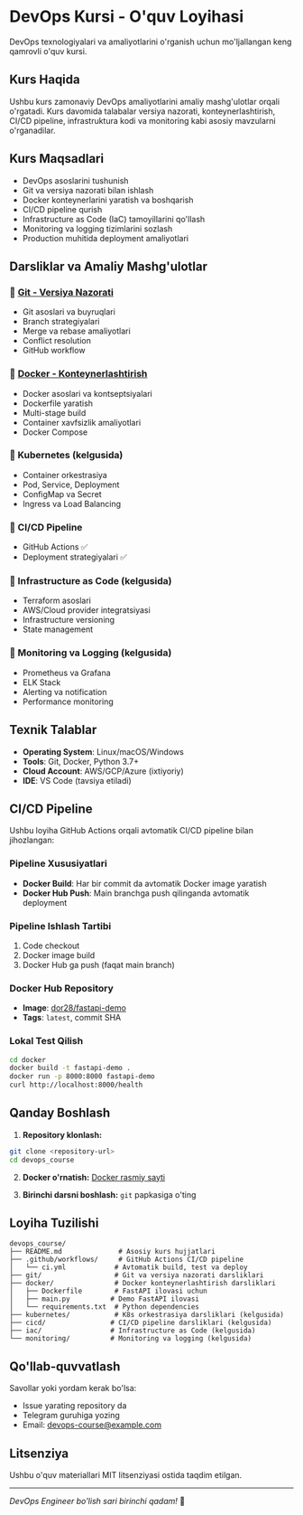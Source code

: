 # DevOps Kursi - O'quv Loyihasi

DevOps texnologiyalari va amaliyotlarini o'rganish uchun mo'ljallangan keng qamrovli o'quv kursi.

## Kurs Haqida

Ushbu kurs zamonaviy DevOps amaliyotlarini amaliy mashg'ulotlar orqali o'rgatadi. Kurs davomida talabalar versiya nazorati, konteynerlashtirish, CI/CD pipeline, infrastruktura kodi va monitoring kabi asosiy mavzularni o'rganadilar.

## Kurs Maqsadlari

- DevOps asoslarini tushunish
- Git va versiya nazorati bilan ishlash
- Docker konteynerlarini yaratish va boshqarish
- CI/CD pipeline qurish
- Infrastructure as Code (IaC) tamoyillarini qo'llash
- Monitoring va logging tizimlarini sozlash
- Production muhitida deployment amaliyotlari

## Darsliklar va Amaliy Mashg'ulotlar

### 📁 [Git - Versiya Nazorati](./git/)
- Git asoslari va buyruqlari
- Branch strategiyalari
- Merge va rebase amaliyotlari
- Conflict resolution
- GitHub workflow

### 📁 [Docker - Konteynerlashtirish](./docker/)
- Docker asoslari va kontseptsiyalari
- Dockerfile yaratish
- Multi-stage build
- Container xavfsizlik amaliyotlari
- Docker Compose

### 📁 Kubernetes (kelgusida)
- Container orkestrasiya
- Pod, Service, Deployment
- ConfigMap va Secret
- Ingress va Load Balancing

### 📁 CI/CD Pipeline
- GitHub Actions ✅
- Deployment strategiyalari ✅

### 📁 Infrastructure as Code (kelgusida)
- Terraform asoslari
- AWS/Cloud provider integratsiyasi
- Infrastructure versioning
- State management

### 📁 Monitoring va Logging (kelgusida)
- Prometheus va Grafana
- ELK Stack
- Alerting va notification
- Performance monitoring

## Texnik Talablar

- **Operating System**: Linux/macOS/Windows
- **Tools**: Git, Docker, Python 3.7+
- **Cloud Account**: AWS/GCP/Azure (ixtiyoriy)
- **IDE**: VS Code (tavsiya etiladi)

## CI/CD Pipeline

Ushbu loyiha GitHub Actions orqali avtomatik CI/CD pipeline bilan jihozlangan:

### Pipeline Xususiyatlari
- **Docker Build**: Har bir commit da avtomatik Docker image yaratish
- **Docker Hub Push**: Main branchga push qilinganda avtomatik deployment

### Pipeline Ishlash Tartibi
1. Code checkout
2. Docker image build
3. Docker Hub ga push (faqat main branch)

### Docker Hub Repository
- **Image**: [dor28/fastapi-demo](https://hub.docker.com/repository/docker/dor28/fastapi-demo/general)
- **Tags**: `latest`, commit SHA

### Lokal Test Qilish
```bash
cd docker
docker build -t fastapi-demo .
docker run -p 8000:8000 fastapi-demo
curl http://localhost:8000/health
```

## Qanday Boshlash

1. **Repository klonlash:**
```bash
git clone <repository-url>
cd devops_course
```

2. **Docker o'rnatish:** [Docker rasmiy sayti](https://docs.docker.com/get-docker/)

3. **Birinchi darsni boshlash:** `git` papkasiga o'ting

## Loyiha Tuzilishi

```
devops_course/
├── README.md              # Asosiy kurs hujjatlari
├── .github/workflows/     # GitHub Actions CI/CD pipeline
│   └── ci.yml            # Avtomatik build, test va deploy
├── git/                  # Git va versiya nazorati darsliklari
├── docker/               # Docker konteynerlashtirish darsliklari
│   ├── Dockerfile        # FastAPI ilovasi uchun
│   ├── main.py          # Demo FastAPI ilovasi
│   └── requirements.txt  # Python dependencies
├── kubernetes/           # K8s orkestrasiya darsliklari (kelgusida)
├── cicd/                # CI/CD pipeline darsliklari (kelgusida)
├── iac/                 # Infrastructure as Code (kelgusida)
└── monitoring/          # Monitoring va logging (kelgusida)
```

## Qo'llab-quvvatlash

Savollar yoki yordam kerak bo'lsa:
- Issue yarating repository da
- Telegram guruhiga yozing
- Email: devops-course@example.com

## Litsenziya

Ushbu o'quv materiallari MIT litsenziyasi ostida taqdim etilgan.

---

*DevOps Engineer bo'lish sari birinchi qadam!* 🚀